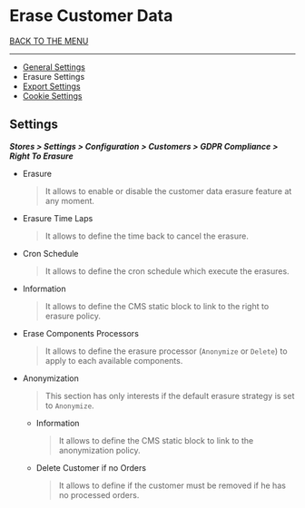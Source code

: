 # Erase Customer Data

[BACK TO THE MENU](/magento2-gdpr/)

___

* [General Settings](/magento2-gdpr/user-guide/config/general#settings)
* Erasure Settings
* [Export Settings](/magento2-gdpr/user-guide/config/export-customer-data#settings)
* [Cookie Settings](/magento2-gdpr/user-guide/config/cookie-disclosure#settings)

## Settings

***Stores > Settings > Configuration > Customers > GDPR Compliance > Right To Erasure***

  * Erasure
    > It allows to enable or disable the customer data erasure feature at any moment.
  * Erasure Time Laps
    > It allows to define the time back to cancel the erasure.
  * Cron Schedule
    > It allows to define the cron schedule which execute the erasures.
  * Information
    > It allows to define the CMS static block to link to the right to erasure policy.
  * Erase Components Processors
    > It allows to define the erasure processor (`Anonymize` or `Delete`) to apply to each available components.
  * Anonymization
    > This section has only interests if the default erasure strategy is set to `Anonymize`.
    * Information
      > It allows to define the CMS static block to link to the anonymization policy.
    * Delete Customer if no Orders
      > It allows to define if the customer must be removed if he has no processed orders.
